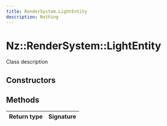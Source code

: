 ```yaml
---
title: RenderSystem.LightEntity
description: Nothing
---
```


# Nz::RenderSystem::LightEntity

Class description

## Constructors


## Methods

| Return type | Signature |
| ----------- | --------- |
